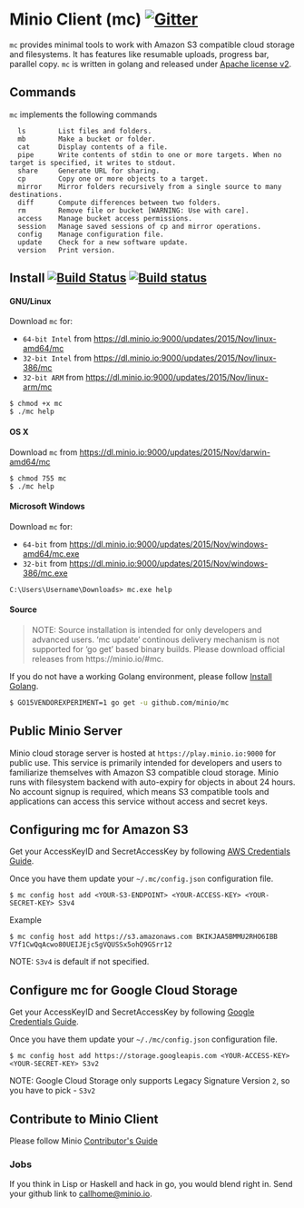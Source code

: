 # Minio Client (mc) [![Gitter](https://badges.gitter.im/Join%20Chat.svg)](https://gitter.im/minio/minio?utm_source=badge&utm_medium=badge&utm_campaign=pr-badge&utm_content=badge)

``mc`` provides minimal tools to work with Amazon S3 compatible cloud storage and filesystems. It has features like resumable uploads, progress bar, parallel copy. ``mc`` is written in golang and released under [Apache license v2](./LICENSE).

## Commands

``mc`` implements the following commands
```
  ls		List files and folders.
  mb		Make a bucket or folder.
  cat		Display contents of a file.
  pipe		Write contents of stdin to one or more targets. When no target is specified, it writes to stdout.
  share		Generate URL for sharing.
  cp		Copy one or more objects to a target.
  mirror	Mirror folders recursively from a single source to many destinations.
  diff		Compute differences between two folders.
  rm		Remove file or bucket [WARNING: Use with care].
  access	Manage bucket access permissions.
  session	Manage saved sessions of cp and mirror operations.
  config	Manage configuration file.
  update	Check for a new software update.
  version	Print version.
```

## Install [![Build Status](https://api.travis-ci.org/minio/mc.svg?branch=master)](https://travis-ci.org/minio/mc) [![Build status](https://ci.appveyor.com/api/projects/status/3ng8bef7b3e1v763?svg=true)](https://ci.appveyor.com/project/harshavardhana/mc)

#### GNU/Linux

Download ``mc`` for:

- ``64-bit Intel`` from https://dl.minio.io:9000/updates/2015/Nov/linux-amd64/mc
- ``32-bit Intel`` from https://dl.minio.io:9000/updates/2015/Nov/linux-386/mc
- ``32-bit ARM`` from https://dl.minio.io:9000/updates/2015/Nov/linux-arm/mc

~~~
$ chmod +x mc
$ ./mc help
~~~

#### OS X

Download ``mc`` from https://dl.minio.io:9000/updates/2015/Nov/darwin-amd64/mc

~~~
$ chmod 755 mc
$ ./mc help
~~~

#### Microsoft Windows

Download ``mc`` for:

- ``64-bit`` from https://dl.minio.io:9000/updates/2015/Nov/windows-amd64/mc.exe
- ``32-bit`` from https://dl.minio.io:9000/updates/2015/Nov/windows-386/mc.exe

~~~
C:\Users\Username\Downloads> mc.exe help
~~~

#### Source
<blockquote>
NOTE:  Source installation is intended for only developers and advanced users. ‘mc update’ continous delivery mechanism is not supported for ‘go get’ based binary builds. Please download official releases from https://minio.io/#mc.
</blockquote>

If you do not have a working Golang environment, please follow [Install Golang](./INSTALLGO.md).

```sh
$ GO15VENDOREXPERIMENT=1 go get -u github.com/minio/mc
```

## Public Minio Server

Minio cloud storage server is hosted at ``https://play.minio.io:9000`` for public use. This service is primarily intended for developers and users to familiarize themselves with Amazon S3 compatible cloud storage. Minio runs with filesystem backend with auto-expiry for objects in about 24 hours.  No account signup is required, which means S3 compatible tools and applications can access this service without access and secret keys.

## Configuring mc for Amazon S3

Get your AccessKeyID and SecretAccessKey by following [AWS Credentials Guide](http://docs.aws.amazon.com/AWSSimpleQueueService/latest/SQSGettingStartedGuide/AWSCredentials.html).

Once you have them update your ``~/.mc/config.json`` configuration file.
```
$ mc config host add <YOUR-S3-ENDPOINT> <YOUR-ACCESS-KEY> <YOUR-SECRET-KEY> S3v4
```

Example
```
$ mc config host add https://s3.amazonaws.com BKIKJAA5BMMU2RHO6IBB V7f1CwQqAcwo80UEIJEjc5gVQUSSx5ohQ9GSrr12
```

NOTE: ``S3v4`` is default if not specified.

## Configure mc for Google Cloud Storage

Get your AccessKeyID and SecretAccessKey by following [Google Credentials Guide](https://cloud.google.com/storage/docs/migrating?hl=en#keys).

Once you have them update your ``~/./mc/config.json`` configuration file.
```
$ mc config host add https://storage.googleapis.com <YOUR-ACCESS-KEY> <YOUR-SECRET-KEY> S3v2
```

NOTE: Google Cloud Storage only supports Legacy Signature Version ``2``, so you have to pick - ``S3v2``

## Contribute to Minio Client
Please follow Minio [Contributor's Guide](./CONTRIBUTING.md)

### Jobs
If you think in Lisp or Haskell and hack in go, you would blend right in. Send your github link to callhome@minio.io.
